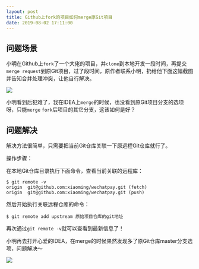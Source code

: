 ```yaml
---
layout: post
title: Github上fork的项目如何merge原Git项目
date: 2019-08-02 17:11:00
---
```

## 问题场景

小明在Github上`fork`了一个大佬的项目，并`clone`到本地开发一段时间，再提交`merge request`到原Git项目，过了段时间，原作者联系小明，扔给他下面这幅截图并告知合并处理冲突，让他自行解决。

<img src="http://ww1.sinaimg.cn/large/006tNc79gy1g5l72x0n65j31000akjso.jpg" referrerPolicy="no-referrer"/>

小明看到后犯难了，我在IDEA上`merge`的时候，也没看到原Git项目分支的选项呀，只能`merge` `fork`后项目的其它分支，这该如何是好？

## 问题解决

解决方法很简单，只需要把当前Git仓库关联一下原远程Git仓库就行了。

操作步骤：

在本地Git仓库目录执行下面命令，查看当前关联的远程库：


```shell
$ git remote -v
origin  git@github.com:xiaoming/wechatpay.git (fetch)
origin  git@github.com:xiaoming/wechatpay.git (push)
```

然后开始执行关联远程仓库的命令：

```shell
$ git remote add upstream 原始项目仓库的git地址
```

再次通过`git remote -v`就可以查看到最新信息了！

小明再去打开心爱的IDEA，在merge的时候果然发现多了原Git仓库master分支选项，问题解决～

<img src="http://ww3.sinaimg.cn/large/006tNc79gy1g5lfuqqp0bj31am0kg0y2.jpg" referrerPolicy="no-referrer"/>
